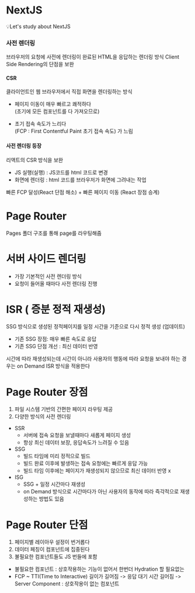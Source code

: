 # NextJS

💡Let's study about NextJS

### 사전 렌더링

브라우저의 요청에 사전에 렌더링이 완료된 HTML을 응답하는 렌더링 방식
Client Side Rendering의 단점을 보완

#### CSR

클라이언트인 웹 브라우저에서 직접 화면을 렌더링하는 방식

- 페이지 이동이 매우 빠르고 쾌적하다 <br>
  (초기에 모든 컴포넌트를 다 가져오므로)

- 초기 접속 속도가 느리다<br>
  (FCP : First Contentful Paint 초기 접속 속도) 가 느림

#### 사전 렌더링 등장

리액트의 CSR 방식을 보완

- JS 실행(실행) : JS코드를 html 코드로 변경
  <br>
- 화면에 렌더링 : html 코드를 브라우저가 화면에 그려내는 작업

빠른 FCP 달성(React 단점 해소) + 빠른 페이지 이동 (React 장점 승계)

# Page Router

Pages 폴더 구조를 통해 page를 라우팅해줌

# 서버 사이드 렌더링

- 가장 기본적인 사전 렌더링 방식
- 요청이 들어올 때마다 사전 렌더링 진행

# ISR ( 증분 정적 재생성)

SSG 방식으로 생성된 정적페이지를 일정 시간을 기준으로 다시 정적 생성 (업데이트)

- 기존 SSG 장점: 매우 빠른 속도로 응답
- 기존 SSG 단점 개선 : 최신 데이터 반영

시간에 따라 재생성되는데 시간이 아니라 사용자의 행동에 따라 요청을 보내야 하는 경우는 on Demand ISR 방식을 적용한다

# Page Router 장점

1. 파일 시스템 기반의 간편한 페이지 라우팅 제공
2. 다양한 방식의 사전 렌더링

- SSR
  - 서버에 접속 요청을 보낼때마다 새롭게 페이지 생성
  - 항상 최신 데이터 보장, 응답속도가 느려질 수 있음
- SSG
  - 빌드 타임에 미리 정적으로 빌드
  - 빌드 완료 이후에 발생하는 접속 요청에는 빠르게 응답 가능
  - 빌드 타임 이후에는 페이지가 재생성되지 않으므로 최신 데이터 반영 x
- ISG
  - SSG + 일정 시간마다 재생성
  - on Demand 방식으로 시간마다가 아닌 사용자의 동작에 따라 즉각적으로 재생성하는 방법도 있음

# Page Router 단점

1. 페이지별 레이아우 설정이 번거롭다
2. 데이터 페칭이 컴포넌트에 집중된다
3. 불필요한 컴포넌트들도 JS 번들에 포함

- 불필요한 컴포넌트 : 상호작용하는 기능이 없어서 한번더 Hydration 할 필요없는
- FCP ~ TTI(Time to Interactive) 길이가 길어짐 -> 응답 대기 시간 길어짐
  -> Server Component : 상호작용이 없는 컴포넌트
